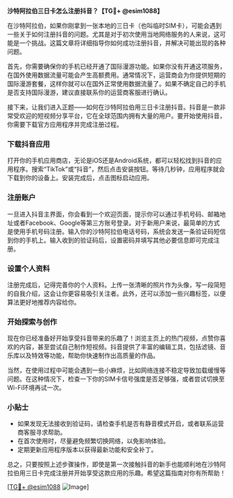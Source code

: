 **沙特阿拉伯三日卡怎么注册抖音？【TG💪+ @esim1088】**

在沙特阿拉伯，如果你刚拿到一张本地的三日卡（也叫临时SIM卡），可能会遇到一些关于如何注册抖音的问题。尤其是对于初次使用当地网络服务的人来说，这可能是一个挑战。这篇文章将详细指导你如何成功注册抖音，并解决可能出现的各种问题。

首先，你需要确保你的手机已经开通了国际漫游功能。如果你没有开通这项服务，在国外使用数据流量可能会产生高额费用。通常情况下，运营商会为你提供短期的国际漫游套餐，这样你就可以在国外正常使用数据流量了。如果不确定自己的手机是否支持国际漫游，建议直接联系你的运营商客服进行确认。

接下来，让我们进入正题——如何在沙特阿拉伯用三日卡注册抖音。抖音是一款非常受欢迎的短视频分享平台，它在全球范围内拥有大量的用户。要开始使用抖音，你需要下载官方应用程序并完成注册过程。

### 下载抖音应用

打开你的手机应用商店，无论是iOS还是Android系统，都可以轻松找到抖音的应用程序。搜索“TikTok”或“抖音”，然后点击安装按钮。等待几秒钟，应用程序就会下载到你的设备上。安装完成后，点击图标启动应用。

### 注册账户

一旦进入抖音主界面，你会看到一个欢迎页面，提示你可以通过手机号码、邮箱地址或者Facebook、Google等第三方账号登录。对于新用户来说，最简单的方式是使用手机号码注册。输入你的沙特阿拉伯电话号码，系统会发送一条验证码短信到你的手机上。输入收到的验证码后，设置密码并填写其他必要信息即可完成注册。

### 设置个人资料

注册完成后，记得完善你的个人资料。上传一张清晰的照片作为头像，写一段简短的自我介绍，这会让你更容易吸引关注者。此外，还可以添加一些兴趣标签，以便算法更好地推荐内容给你。

### 开始探索与创作

现在你已经准备好开始享受抖音带来的乐趣了！浏览主页上的热门视频，点赞你喜欢的内容，甚至尝试自己制作短视频。抖音提供了丰富的编辑工具，包括滤镜、音乐库以及特效等功能，帮助你快速制作出高质量的作品。

当然，在使用过程中可能会遇到一些小麻烦，比如网络连接不稳定导致加载缓慢等问题。在这种情况下，检查一下你的SIM卡信号强度是否足够强，或者尝试切换至Wi-Fi环境再试一次。

### 小贴士

- 如果发现无法接收到验证码，请检查手机是否有静音模式开启，或者联系运营商客服寻求帮助。
- 在首次使用时，尽量避免频繁切换网络，以免影响体验。
- 定期更新应用程序版本以获得最新功能和安全补丁。

总之，只要按照上述步骤操作，即使是第一次接触抖音的新手也能顺利地在沙特阿拉伯用三日卡完成注册并开始享受这款应用的乐趣。希望这篇指南对你有所帮助！

[[TG💪+ @esim1088](https://t.me/s/esim1088) ![Image](https://i.postimg.cc/4NQfJmqS/Snipaste-2025-05-13-00-14-12.png)]